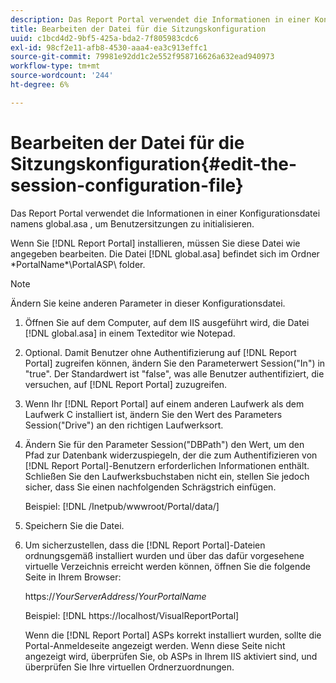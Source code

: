 ```yaml
---
description: Das Report Portal verwendet die Informationen in einer Konfigurationsdatei namens global.asa , um Benutzersitzungen zu initialisieren.
title: Bearbeiten der Datei für die Sitzungskonfiguration
uuid: c1bcd4d2-9bf5-425a-bda2-7f805983cdc6
exl-id: 98cf2e11-afb8-4530-aaa4-ea3c913effc1
source-git-commit: 79981e92dd1c2e552f958716626a632ead940973
workflow-type: tm+mt
source-wordcount: '244'
ht-degree: 6%

---
```


# Bearbeiten der Datei für die Sitzungskonfiguration{#edit-the-session-configuration-file}

Das Report Portal verwendet die Informationen in einer Konfigurationsdatei namens global.asa , um Benutzersitzungen zu initialisieren.

Wenn Sie [!DNL Report Portal] installieren, müssen Sie diese Datei wie angegeben bearbeiten. Die Datei [!DNL global.asa] befindet sich im Ordner \*PortalName*\PortalASP\ folder.

>[!NOTE]
>
>Ändern Sie keine anderen Parameter in dieser Konfigurationsdatei.

1. Öffnen Sie auf dem Computer, auf dem IIS ausgeführt wird, die Datei [!DNL global.asa] in einem Texteditor wie Notepad.
1. Optional. Damit Benutzer ohne Authentifizierung auf [!DNL Report Portal] zugreifen können, ändern Sie den Parameterwert Session(&quot;In&quot;) in &quot;true&quot;. Der Standardwert ist &quot;false&quot;, was alle Benutzer authentifiziert, die versuchen, auf [!DNL Report Portal] zuzugreifen.
1. Wenn Ihr [!DNL Report Portal] auf einem anderen Laufwerk als dem Laufwerk C installiert ist, ändern Sie den Wert des Parameters Session(&quot;Drive&quot;) an den richtigen Laufwerksort.
1. Ändern Sie für den Parameter Session(&quot;DBPath&quot;) den Wert, um den Pfad zur Datenbank widerzuspiegeln, der die zum Authentifizieren von [!DNL Report Portal]-Benutzern erforderlichen Informationen enthält. Schließen Sie den Laufwerksbuchstaben nicht ein, stellen Sie jedoch sicher, dass Sie einen nachfolgenden Schrägstrich einfügen.

   Beispiel: [!DNL /Inetpub/wwwroot/Portal/data/]

1. Speichern Sie die Datei.
1. Um sicherzustellen, dass die [!DNL Report Portal]-Dateien ordnungsgemäß installiert wurden und über das dafür vorgesehene virtuelle Verzeichnis erreicht werden können, öffnen Sie die folgende Seite in Ihrem Browser:

   https://*YourServerAddress*/*YourPortalName*

   Beispiel: [!DNL https://localhost/VisualReportPortal]

   Wenn die [!DNL Report Portal] ASPs korrekt installiert wurden, sollte die Portal-Anmeldeseite angezeigt werden. Wenn diese Seite nicht angezeigt wird, überprüfen Sie, ob ASPs in Ihrem IIS aktiviert sind, und überprüfen Sie Ihre virtuellen Ordnerzuordnungen.
